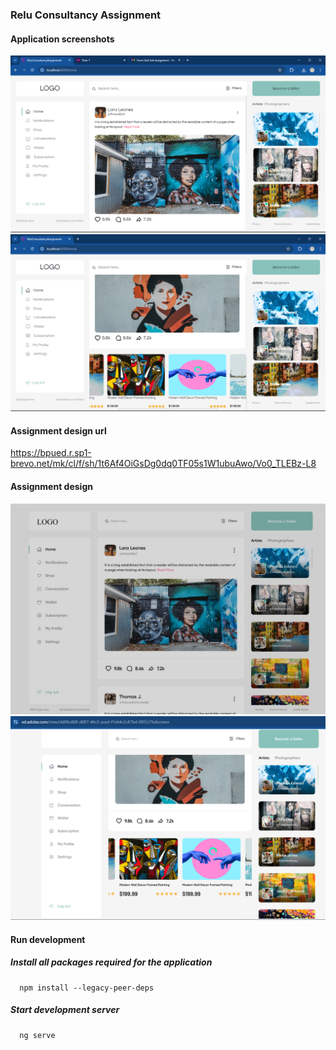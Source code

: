 ### Relu Consultancy Assignment

#### Application screenshots

<a href="https://quote-keeper-2.netlify.app/all-quote-list">
<img src = "src/assets/images/app-screenshot-1.png" />
</a>
<a href="https://quote-keeper-2.netlify.app/all-quote-list">
<img src = "src/assets/images/app-screenshot-2.png" />
</a>

#### Assignment design url

https://bpued.r.sp1-brevo.net/mk/cl/f/sh/1t6Af4OiGsDg0dq0TF05s1W1ubuAwo/Vo0_TLEBz-L8

#### Assignment design

<a href="https://quote-keeper-2.netlify.app/all-quote-list">
<img src = "src/assets/images/design-screenshot-1.jpg" />
</a>
<a href="https://quote-keeper-2.netlify.app/all-quote-list">
<img src = "src/assets/images/design-screenshot-2.png" />
</a>


#### Run development

##### Install all packages required for the application
```
  npm install --legacy-peer-deps
```
##### Start development server
```
  ng serve
```

